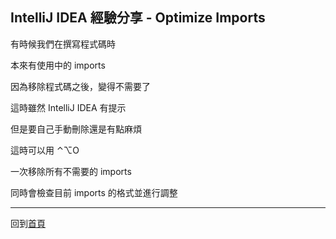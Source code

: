 ## IntelliJ IDEA 經驗分享 - Optimize Imports

有時候我們在撰寫程式碼時

本來有使用中的 imports

因為移除程式碼之後，變得不需要了

這時雖然 IntelliJ IDEA  有提示

但是要自己手動刪除還是有點麻煩

這時可以用 ⌃⌥O

一次移除所有不需要的 imports

同時會檢查目前 imports 的格式並進行調整

-----

回到[首頁](index.md)

